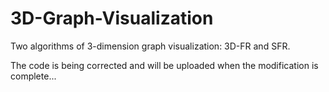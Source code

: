 # 3D-Graph-Visualization
Two algorithms of 3-dimension graph visualization: 3D-FR and SFR.

The code is being corrected and will be uploaded when the modification is complete...
